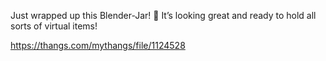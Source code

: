 Just wrapped up this Blender-Jar! 🏺 It’s looking great and ready to hold all sorts of virtual items!

https://thangs.com/mythangs/file/1124528
